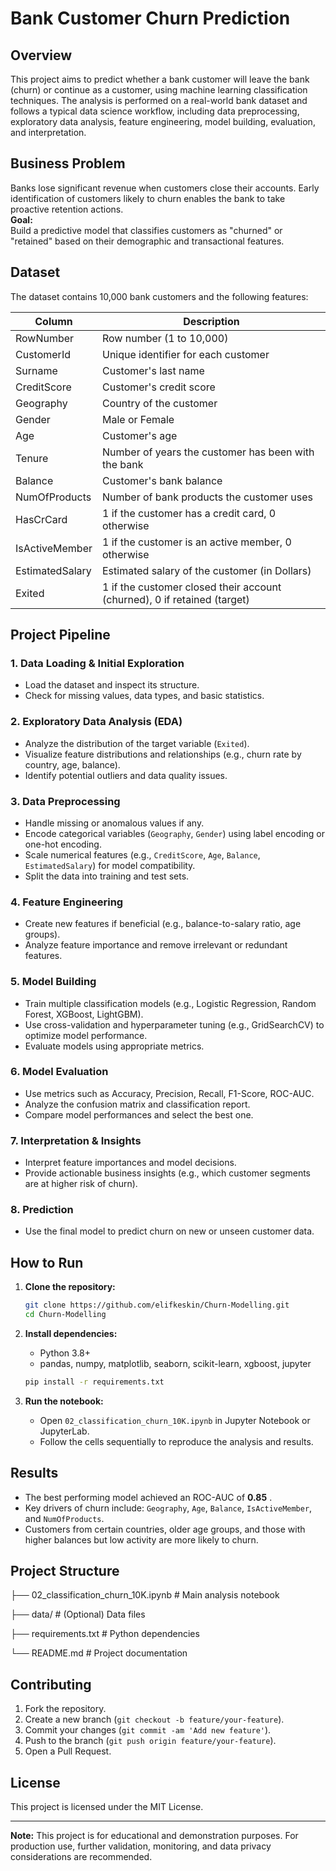 # Bank Customer Churn Prediction

## Overview

This project aims to predict whether a bank customer will leave the bank (churn) or continue as a customer, using machine learning classification techniques. The analysis is performed on a real-world bank dataset and follows a typical data science workflow, including data preprocessing, exploratory data analysis, feature engineering, model building, evaluation, and interpretation.

## Business Problem

Banks lose significant revenue when customers close their accounts. Early identification of customers likely to churn enables the bank to take proactive retention actions.  
**Goal:**  
Build a predictive model that classifies customers as "churned" or "retained" based on their demographic and transactional features.

## Dataset

The dataset contains 10,000 bank customers and the following features:

| Column           | Description                                                                 |
|------------------|-----------------------------------------------------------------------------|
| RowNumber        | Row number (1 to 10,000)                                                    |
| CustomerId       | Unique identifier for each customer                                         |
| Surname          | Customer's last name                                                        |
| CreditScore      | Customer's credit score                                                     |
| Geography        | Country of the customer                                                     |
| Gender           | Male or Female                                                              |
| Age              | Customer's age                                                              |
| Tenure           | Number of years the customer has been with the bank                         |
| Balance          | Customer's bank balance                                                     |
| NumOfProducts    | Number of bank products the customer uses                                   |
| HasCrCard        | 1 if the customer has a credit card, 0 otherwise                            |
| IsActiveMember   | 1 if the customer is an active member, 0 otherwise                          |
| EstimatedSalary  | Estimated salary of the customer (in Dollars)                               |
| Exited           | 1 if the customer closed their account (churned), 0 if retained (target)    |

## Project Pipeline

### 1. Data Loading & Initial Exploration

- Load the dataset and inspect its structure.
- Check for missing values, data types, and basic statistics.

### 2. Exploratory Data Analysis (EDA)

- Analyze the distribution of the target variable (`Exited`).
- Visualize feature distributions and relationships (e.g., churn rate by country, age, balance).
- Identify potential outliers and data quality issues.

### 3. Data Preprocessing

- Handle missing or anomalous values if any.
- Encode categorical variables (`Geography`, `Gender`) using label encoding or one-hot encoding.
- Scale numerical features (e.g., `CreditScore`, `Age`, `Balance`, `EstimatedSalary`) for model compatibility.
- Split the data into training and test sets.

### 4. Feature Engineering

- Create new features if beneficial (e.g., balance-to-salary ratio, age groups).
- Analyze feature importance and remove irrelevant or redundant features.

### 5. Model Building

- Train multiple classification models (e.g., Logistic Regression, Random Forest, XGBoost, LightGBM).
- Use cross-validation and hyperparameter tuning (e.g., GridSearchCV) to optimize model performance.
- Evaluate models using appropriate metrics.

### 6. Model Evaluation

- Use metrics such as Accuracy, Precision, Recall, F1-Score, ROC-AUC.
- Analyze the confusion matrix and classification report.
- Compare model performances and select the best one.

### 7. Interpretation & Insights

- Interpret feature importances and model decisions.
- Provide actionable business insights (e.g., which customer segments are at higher risk of churn).

### 8. Prediction

- Use the final model to predict churn on new or unseen customer data.

## How to Run

1. **Clone the repository:**
    ```bash
    git clone https://github.com/elifkeskin/Churn-Modelling.git
    cd Churn-Modelling
    ```

2. **Install dependencies:**
    - Python 3.8+
    - pandas, numpy, matplotlib, seaborn, scikit-learn, xgboost, jupyter

    ```bash
    pip install -r requirements.txt
    ```

3. **Run the notebook:**
    - Open `02_classification_churn_10K.ipynb` in Jupyter Notebook or JupyterLab.
    - Follow the cells sequentially to reproduce the analysis and results.

## Results

- The best performing model achieved an ROC-AUC of **0.85** .
- Key drivers of churn include: `Geography`, `Age`, `Balance`, `IsActiveMember`, and `NumOfProducts`.
- Customers from certain countries, older age groups, and those with higher balances but low activity are more likely to churn.

## Project Structure

├── 02_classification_churn_10K.ipynb # Main analysis notebook

├── data/ # (Optional) Data files

├── requirements.txt # Python dependencies

└── README.md # Project documentation


## Contributing

1. Fork the repository.
2. Create a new branch (`git checkout -b feature/your-feature`).
3. Commit your changes (`git commit -am 'Add new feature'`).
4. Push to the branch (`git push origin feature/your-feature`).
5. Open a Pull Request.

## License

This project is licensed under the MIT License.

---

**Note:** This project is for educational and demonstration purposes. For production use, further validation, monitoring, and data privacy considerations are recommended.



